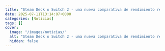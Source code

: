 ```yaml
---
title: "Steam Deck o Switch 2 - una nueva comparativa de rendimiento revela cuál es mejor"
date: 2025-07-11T13:14:07+0000
categories: [Noticias]
tags: []
cover:
  image: "/images/noticias/"
  alt: "Steam Deck o Switch 2 - una nueva comparativa de rendimiento revela cuál es mejor"
  hidden: false
---
```



